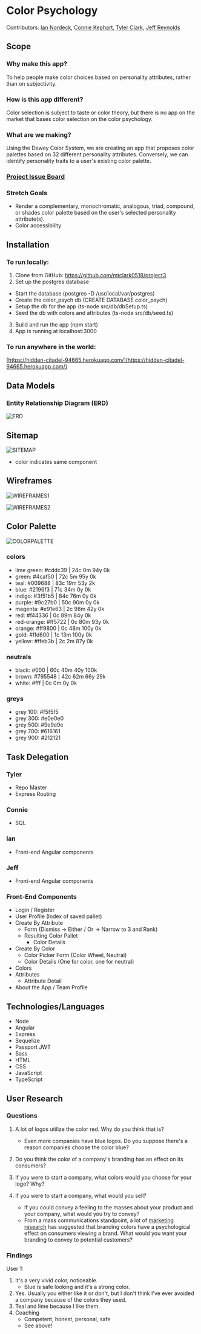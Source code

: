 # Color Psychology
Contributors:  [Ian Nordeck](https://github.com/inordeck), [Connie Kephart](https://github.com/SpindleMonkey), [Tyler Clark](https://github.com/mtclark0518), [Jeff Reynolds](https://github.com/jeffDevelops)

## Scope
### Why make this app?
To help people make color choices based on personality attributes, rather than on subjectivity.

### How is this app different?
Color selection is subject to taste or color theory, but there is no app on the market that bases color selection on the color psychology.

### What are we making?
Using the Dewey Color System, we are creating an app that proposes color palettes based on 32 different personality attributes. Conversely, we can identify personality traits to a user's existing color palette.

### [Project Issue Board](https://trello.com/b/3k9414ZO/color-psychology)

### Stretch Goals
* Render a complementary, monochromatic, analogous, triad, compound, or shades color palette based on the user's selected personality attribute(s).
* Color accessibility

## Installation
### To run locally:
1. Clone from GitHub: https://github.com/mtclark0518/project3
2. Set up the postgres database
  * Start the database (postgres -D /usr/local/var/postgres)
  * Create the color_psych db (CREATE DATABASE color_psych)
  * Setup the db for the app (ts-node src/db/dbSetup.ts)
  * Seed the db with colors and attributes (ts-node src/db/seed.ts)
3. Build and run the app (npm start)
4. App is running at localhost:3000

### To run anywhere in the world:
[https://hidden-citadel-94665.herokuapp.com/](https://hidden-citadel-94665.herokuapp.com/)

## Data Models
### Entity Relationship Diagram (ERD)
![ERD](/colorpsych/assets/ERD.JPG)

## Sitemap
![SITEMAP](/sitemap.jpg)
* color indicates same component

## Wireframes
![WIREFRAMES1](/wires1.jpg)

![WIREFRAMES2](/wires2.jpg)

## Color Palette
![COLORPALETTE](/color-palette-01.jpg)
### colors
* lime green: #cddc39 | 24c 0m 94y 0k
* green: #4caf50 | 72c 5m 95y 0k
* teal: #009688 | 83c 19m 53y 2k
* blue: #2196f3 | 71c 34m 0y 0k
* indigo: #3f51b5 | 84c 76m 0y 0k
* purple: #9c27b0 | 50c 90m 0y 0k
* magenta: #e91e63 | 2c 98m 42y 0k
* red: #f44336 | 0c 89m 84y 0k
* red-orange: #ff5722 | 0c 80m 93y 0k
* orange: #ff9800 | 0c 48m 100y 0k
* gold: #ffd600 | 1c 13m 100y 0k
* yellow: #ffeb3b | 2c 2m 87y 0k

### neutrals
* black: #000 | 60c 40m 40y 100k
* brown: #795548 | 42c 62m 66y 29k
* white: #fff | 0c 0m 0y 0k

### greys
* grey 100: #f5f5f5
* grey 300: #e0e0e0
* grey 500: #9e9e9e
* grey 700: #616161
* grey 900: #212121


## Task Delegation
### Tyler 
* Repo Master
* Express Routing

### Connie
* SQL

### Ian
* Front-end Angular components

### Jeff
* Front-end Angular components

### Front-End Components
* Login / Register
* User Profile (Index of saved pallet)
* Create By Attribute
	* Form (Dismiss -> Either / Or -> Narrow to 3 and Rank)
	* Resulting Color Pallet
		* Color Details
* Create By Color
	* Color Picker Form (Color Wheel, Neutral)
	* Color Details (One for color, one for neutral)
* Colors
* Attributes
	* Attribute Detail
* About the App / Team Profile

## Technologies/Languages
* Node
* Angular
* Express
* Sequelize
* Passport JWT
* Sass
* HTML
* CSS
* JavaScript
* TypeScript

## User Research
### Questions
1. A lot of logos utilize the color red. Why do you think that is?
   * Even more companies have blue logos. Do you suppose there's a reason companies choose the color blue? 
2. Do you think the color of a company's branding has an effect on its consumers?
3. If you were to start a company, what colors would you choose for your logo? Why?

4. If you were to start a company, what would you sell? 
	* If you could convey a feeling to the masses about your product and your company, what would you try to convey? 
	* From a mass communications standpoint, a lot of [marketing research](http://www.jstor.org/stable/3151897?seq=1#page_scan_tab_contents) has suggested that branding colors have a psychological effect on consumers viewing a brand. What would you want your branding to convey to potential customers?
### Findings
User 1:
1. It's a very vivid color, noticeable.
   * Blue is safe looking and it's a strong color.
2. Yes. Usually you either like it or don't, but I don't think I've ever avoided a company because of the colors they used.
3. Teal and lime because I like them.
4. Coaching
   * Competent, honest, personal, safe
   * See above!
